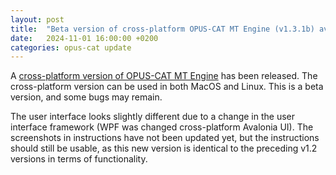 ```yaml
---
layout: post
title:  "Beta version of cross-platform OPUS-CAT MT Engine (v1.3.1b) available"
date:   2024-11-01 16:00:00 +0200
categories: opus-cat update
---
```

A [cross-platform version of OPUS-CAT MT Engine](https://github.com/Helsinki-NLP/OPUS-CAT/releases/tag/engine_v1.3.1beta) has been released. The cross-platform version can be used in both MacOS and Linux. This is a beta version, and some bugs may remain.

The user interface looks slightly different due to a change in the user interface framework (WPF was changed cross-platform Avalonia UI). The screenshots in instructions have not been updated yet, but the instructions should still be usable, as this new version is identical to the preceding v1.2 versions in terms of functionality.